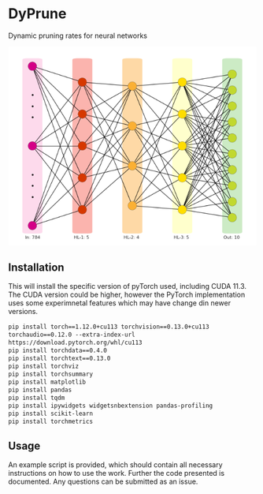 # DyPrune
Dynamic pruning rates for neural networks

![DyPrune](download.png)



## Installation

This will install the specific version of pyTorch used, including CUDA 11.3. The CUDA version could be higher, however the PyTorch implementation uses some experimnetal features which may have change din newer versions. 
```
pip install torch==1.12.0+cu113 torchvision==0.13.0+cu113 torchaudio==0.12.0 --extra-index-url https://download.pytorch.org/whl/cu113
pip install torchdata==0.4.0
pip install torchtext==0.13.0
pip install torchviz
pip install torchsummary
pip install matplotlib 
pip install pandas
pip install tqdm
pip install ipywidgets widgetsnbextension pandas-profiling
pip install scikit-learn
pip install torchmetrics
```

## Usage

An example script is provided, which should contain all necessary instructions on how to use the work. Further the code presented is documented. Any questions can be submitted as an issue.

